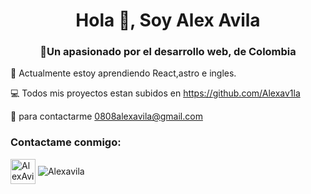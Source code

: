 <h1 align="center"> Hola 👋, Soy Alex Avila</h1>
<h3 align="center"> 🌱Un apasionado por el desarrollo web, de Colombia</h3>

📖 Actualmente estoy aprendiendo React,astro e ingles.

💻 Todos mis proyectos estan subidos en https://github.com/Alexav1la 

📨 para contactarme 0808alexavila@gmail.com

<h3 aling="left">Contactame conmigo:</h3>
<pag align= left>
  <a href="https://www.linkedin.com/in/alex-avila-21a15122b/" target="blank"><img align="center" src="https://static.licdn.com/aero-v1/sc/h/al2o9zrvru7aqj8e1x2rzsrca" alt="AlexAvila" height="40" width="40" /></a>
</pag>


<pag>
<img align="center" src="https://github-readme-stats.vercel.app/api/top-langs?username=Alexav1la&show_icons=true&locale=en&layout=compact" alt="Alexavila"/>
</pag>
